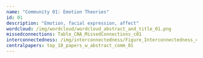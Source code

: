 ```yaml
---
name: "Community 01: Emotion Theories"
id: 01
description: "Emotion, facial expression, affect"
wordcloud: /img/wordcloud/wordcloud_abstract_and_title_01.png
missedconnections: Table_CNA_MissedConnections_c01
interconnectedness: /img/interconnectedness/Figure_Interconnectedness_c01.png
centralpapers: top_10_papers_w_abstract_comm_01
---
```

